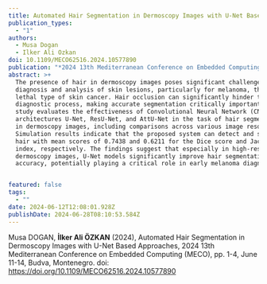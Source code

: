 ```yaml
---
title: Automated Hair Segmentation in Dermoscopy Images with U-Net Based Approaches
publication_types:
  - "1"
authors:
  - Musa Dogan
  - Ilker Ali Ozkan
doi: 10.1109/MECO62516.2024.10577890
publication: "*2024 13th Mediterranean Conference on Embedded Computing (MECO) *"
abstract: >+
  The presence of hair in dermoscopy images poses significant challenges for the
  diagnosis and analysis of skin lesions, particularly for melanoma, the most
  lethal type of skin cancer. Hair occlusion can significantly hinder the
  diagnostic process, making accurate segmentation critically important. This
  study evaluates the effectiveness of Convolutional Neural Network (CNN) based
  architectures U-Net, ResU-Net, and AttU-Net in the task of hair segmentation
  in dermoscopy images, including comparisons across various image resolutions.
  Simulation results indicate that the proposed system can detect and segment
  hair with mean scores of 0.7438 and 0.6211 for the Dice score and Jaccard
  index, respectively. The findings suggest that especially in high-resolution
  dermoscopy images, U-Net models significantly improve hair segmentation
  accuracy, potentially playing a critical role in early melanoma diagnosis.


featured: false
tags:
  - ""
date: 2024-06-12T12:08:01.928Z
publishDate: 2024-06-28T08:10:53.584Z
---
```

Musa DOGAN, **İlker Ali ÖZKAN** (2024), Automated Hair Segmentation in Dermoscopy Images with U-Net Based Approaches,  2024 13th Mediterranean Conference on Embedded Computing (MECO), pp. 1-4, June 11-14, Budva, Montenegro. doi: https://doi.org/10.1109/MECO62516.2024.10577890
